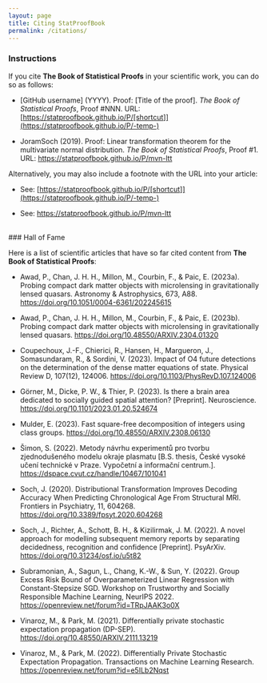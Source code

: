 ```yaml
---
layout: page
title: Citing StatProofBook
permalink: /citations/
---
```



### Instructions

If you cite **The Book of Statistical Proofs** in your scientific work, you can do so as follows:

* [GitHub username] (YYYY). Proof: [Title of the proof]. *The Book of Statistical Proofs*, Proof #NNN. URL: [https://statproofbook.github.io/P/[shortcut]](https://statproofbook.github.io/P/-temp-)

* JoramSoch (2019). Proof: Linear transformation theorem for the multivariate normal distribution. *The Book of Statistical Proofs*, Proof #1. URL: <https://statproofbook.github.io/P/mvn-ltt>

Alternatively, you may also include a footnote with the URL into your article:

* See: [https://statproofbook.github.io/P/[shortcut]](https://statproofbook.github.io/P/-temp-)

* See: <https://statproofbook.github.io/P/mvn-ltt>


<br>
### Hall of Fame

Here is a list of scientific articles that have so far cited content from **The Book of Statistical Proofs**:

* Awad, P., Chan, J. H. H., Millon, M., Courbin, F., & Paic, E. (2023a). Probing compact dark matter objects with microlensing in gravitationally lensed quasars. Astronomy & Astrophysics, 673, A88. <https://doi.org/10.1051/0004-6361/202245615>

* Awad, P., Chan, J. H. H., Millon, M., Courbin, F., & Paic, E. (2023b). Probing compact dark matter objects with microlensing in gravitationally lensed quasars. <https://doi.org/10.48550/ARXIV.2304.01320>

* Coupechoux, J.-F., Chierici, R., Hansen, H., Margueron, J., Somasundaram, R., & Sordini, V. (2023). Impact of O4 future detections on the determination of the dense matter equations of state. Physical Review D, 107(12), 124006. <https://doi.org/10.1103/PhysRevD.107.124006>

* Görner, M., Dicke, P. W., & Thier, P. (2023). Is there a brain area dedicated to socially guided spatial attention? [Preprint]. Neuroscience. <https://doi.org/10.1101/2023.01.20.524674>

* Mulder, E. (2023). Fast square-free decomposition of integers using class groups. <https://doi.org/10.48550/ARXIV.2308.06130>

* Šimon, S. (2022). Metody návrhu experimentů pro tvorbu zjednodušeného modelu okraje plasmatu [B.S. thesis, České vysoké učení technické v Praze. Vypočetní a informační centrum.]. <https://dspace.cvut.cz/handle/10467/101041>

* Soch, J. (2020). Distributional Transformation Improves Decoding Accuracy When Predicting Chronological Age From Structural MRI. Frontiers in Psychiatry, 11, 604268. <https://doi.org/10.3389/fpsyt.2020.604268>

* Soch, J., Richter, A., Schott, B. H., & Kizilirmak, J. M. (2022). A novel approach for modelling subsequent memory reports by separating decidedness, recognition and confidence [Preprint]. PsyArXiv. <https://doi.org/10.31234/osf.io/u5t82>

* Subramonian, A., Sagun, L., Chang, K.-W., & Sun, Y. (2022). Group Excess Risk Bound of Overparameterized Linear Regression with Constant-Stepsize SGD. Workshop on Trustworthy and Socially Responsible Machine Learning, NeurIPS 2022. <https://openreview.net/forum?id=TRpJAAK3o0X>

* Vinaroz, M., & Park, M. (2021). Differentially private stochastic expectation propagation (DP-SEP). <https://doi.org/10.48550/ARXIV.2111.13219>

* Vinaroz, M., & Park, M. (2022). Differentially Private Stochastic Expectation Propagation. Transactions on Machine Learning Research. <https://openreview.net/forum?id=e5ILb2Nqst>